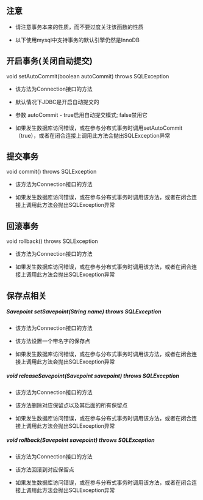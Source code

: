 ## 注意
* 请注意事务本来的性质，而不要过度关注该函数的性质

* 以下使用mysql中支持事务的默认引擎仍然是InnoDB


## 开启事务(关闭自动提交)
void setAutoCommit(boolean autoCommit) throws SQLException

* 该方法为Connection接口的方法

* 默认情况下JDBC是开启自动提交的

* 参数
autoCommit - true启用自动提交模式; false禁用它

* 如果发生数据库访问错误，或在参与分布式事务时调用setAutoCommit（true），或者在闭合连接上调用此方法会抛出SQLException异常

## 提交事务
void commit() throws SQLException

* 该方法为Connection接口的方法

* 如果发生数据库访问错误，或在参与分布式事务时调用该方法，或者在闭合连接上调用此方法会抛出SQLException异常
 
## 回滚事务
void rollback() throws SQLException

* 该方法为Connection接口的方法

* 如果发生数据库访问错误，或在参与分布式事务时调用该方法，或者在闭合连接上调用此方法会抛出SQLException异常

## 保存点相关
##### Savepoint setSavepoint(String name) throws SQLException

* 该方法为Connection接口的方法

* 该方法设置一个带名字的保存点

* 如果发生数据库访问错误，或在参与分布式事务时调用该方法，或者在闭合连接上调用此方法会抛出SQLException异常

##### void releaseSavepoint(Savepoint savepoint) throws SQLException

* 该方法为Connection接口的方法

* 该方法删除对应保留点以及其后面的所有保留点

* 如果发生数据库访问错误，或在参与分布式事务时调用该方法，或者在闭合连接上调用此方法会抛出SQLException异常

##### void rollback(Savepoint savepoint) throws SQLException

* 该方法为Connection接口的方法

* 该方法回滚到对应保留点

* 如果发生数据库访问错误，或在参与分布式事务时调用该方法，或者在闭合连接上调用此方法会抛出SQLException异常